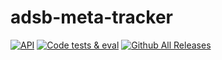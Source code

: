 # adsb-meta-tracker
[![API](https://img.shields.io/badge/API-26%2B-brightgreen.svg?style=flat)](https://android-arsenal.com/api?level=26)
[![Code tests & eval](https://github.com/d4rken/adsb-meta-tracker/actions/workflows/code-checks.yml/badge.svg)](https://github.com/d4rken/adsb-meta-tracker/actions/workflows/code-checks.yml)
[![Github All Releases](https://img.shields.io/github/downloads/d4rken/adsb-meta-tracker/total.svg)]()